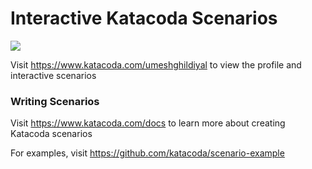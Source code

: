 # Interactive Katacoda Scenarios

[![](http://shields.katacoda.com/katacoda/umeshghildiyal/count.svg)](https://www.katacoda.com/umeshghildiyal "Get your profile on Katacoda.com")

Visit https://www.katacoda.com/umeshghildiyal to view the profile and interactive scenarios

### Writing Scenarios
Visit https://www.katacoda.com/docs to learn more about creating Katacoda scenarios

For examples, visit https://github.com/katacoda/scenario-example
